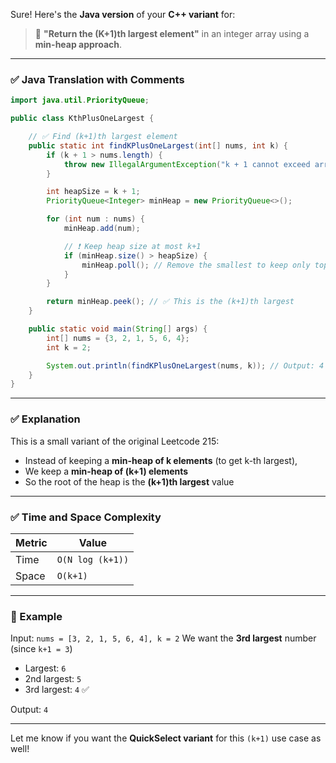 Sure! Here's the **Java version** of your **C++ variant** for:

> 🔁 **"Return the (K+1)th largest element"** in an integer array using a **min-heap approach**.

---

### ✅ Java Translation with Comments

```java
import java.util.PriorityQueue;

public class KthPlusOneLargest {

    // ✅ Find (k+1)th largest element
    public static int findKPlusOneLargest(int[] nums, int k) {
        if (k + 1 > nums.length) {
            throw new IllegalArgumentException("k + 1 cannot exceed array size.");
        }

        int heapSize = k + 1;
        PriorityQueue<Integer> minHeap = new PriorityQueue<>();

        for (int num : nums) {
            minHeap.add(num);

            // ❗ Keep heap size at most k+1
            if (minHeap.size() > heapSize) {
                minHeap.poll(); // Remove the smallest to keep only top k+1 largest elements
            }
        }

        return minHeap.peek(); // ✅ This is the (k+1)th largest
    }

    public static void main(String[] args) {
        int[] nums = {3, 2, 1, 5, 6, 4};
        int k = 2;

        System.out.println(findKPlusOneLargest(nums, k)); // Output: 4 → (3rd largest)
    }
}
```

---

### ✅ Explanation

This is a small variant of the original Leetcode 215:

* Instead of keeping a **min-heap of k elements** (to get k-th largest),
* We keep a **min-heap of (k+1) elements**
* So the root of the heap is the **(k+1)th largest** value

---

### ✅ Time and Space Complexity

| Metric | Value            |
| ------ | ---------------- |
| Time   | `O(N log (k+1))` |
| Space  | `O(k+1)`         |

---

### 🧠 Example

Input: `nums = [3, 2, 1, 5, 6, 4], k = 2`
We want the **3rd largest** number (since `k+1 = 3`)

* Largest: `6`
* 2nd largest: `5`
* 3rd largest: `4` ✅

Output: `4`

---

Let me know if you want the **QuickSelect variant** for this `(k+1)` use case as well!
